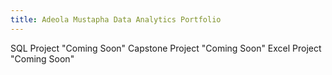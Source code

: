 ```yaml
---
title: Adeola Mustapha Data Analytics Portfolio 
---
```


SQL Project "Coming Soon"
Capstone Project "Coming Soon"
Excel Project "Coming Soon"

